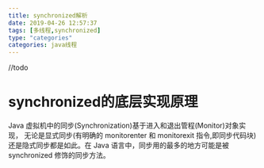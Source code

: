 ```yaml
---
title: synchronized解析
date: 2019-04-26 12:57:37
tags: [多线程,synchronized]
type: "categories"
categories: java线程
---
```

//todo 
# synchronized的底层实现原理
Java 虚拟机中的同步(Synchronization)基于进入和退出管程(Monitor)对象实现， 无论是显式同步(有明确的 monitorenter 和 monitorexit 指令,即同步代码块)还是隐式同步都是如此。在 Java 语言中，同步用的最多的地方可能是被 synchronized 修饰的同步方法。
